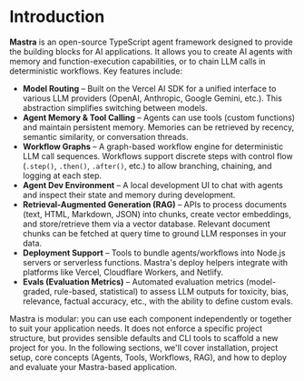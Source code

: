 # Introduction

**Mastra** is an open-source TypeScript agent framework designed to provide the building blocks for AI applications. It allows you to create AI agents with memory and function-execution capabilities, or to chain LLM calls in deterministic workflows. Key features include:

- **Model Routing** – Built on the Vercel AI SDK for a unified interface to various LLM providers (OpenAI, Anthropic, Google Gemini, etc.). This abstraction simplifies switching between models.
- **Agent Memory & Tool Calling** – Agents can use tools (custom functions) and maintain persistent memory. Memories can be retrieved by recency, semantic similarity, or conversation threads.
- **Workflow Graphs** – A graph-based workflow engine for deterministic LLM call sequences. Workflows support discrete steps with control flow (`.step()`, `.then()`, `.after()`, etc.) to allow branching, chaining, and logging at each step.
- **Agent Dev Environment** – A local development UI to chat with agents and inspect their state and memory during development.
- **Retrieval-Augmented Generation (RAG)** – APIs to process documents (text, HTML, Markdown, JSON) into chunks, create vector embeddings, and store/retrieve them via a vector database. Relevant document chunks can be fetched at query time to ground LLM responses in your data.
- **Deployment Support** – Tools to bundle agents/workflows into Node.js servers or serverless functions. Mastra's deploy helpers integrate with platforms like Vercel, Cloudflare Workers, and Netlify.
- **Evals (Evaluation Metrics)** – Automated evaluation metrics (model-graded, rule-based, statistical) to assess LLM outputs for toxicity, bias, relevance, factual accuracy, etc., with the ability to define custom evals.

Mastra is modular: you can use each component independently or together to suit your application needs. It does not enforce a specific project structure, but provides sensible defaults and CLI tools to scaffold a new project for you. In the following sections, we'll cover installation, project setup, core concepts (Agents, Tools, Workflows, RAG), and how to deploy and evaluate your Mastra-based application.
